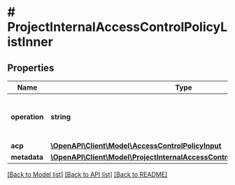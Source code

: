 # # ProjectInternalAccessControlPolicyListInner

## Properties

Name | Type | Description | Notes
------------ | ------------- | ------------- | -------------
**operation** | **string** | Indicates the action(add, delete, update) |
**acp** | [**\OpenAPI\Client\Model\AccessControlPolicyInput**](AccessControlPolicyInput.md) |  |
**metadata** | [**\OpenAPI\Client\Model\ProjectInternalAccessControlPolicyListInnerMetadata**](ProjectInternalAccessControlPolicyListInnerMetadata.md) |  |

[[Back to Model list]](../../README.md#models) [[Back to API list]](../../README.md#endpoints) [[Back to README]](../../README.md)
